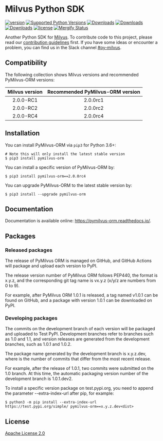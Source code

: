 
# Milvus Python SDK

[![version](https://img.shields.io/pypi/v/pymilvus-orm.svg?color=blue)](https://pypi.org/project/pymilvus-orm/)
[![Supported Python Versions](https://img.shields.io/pypi/pyversions/pymilvus-orm?logo=python&logoColor=blue)](https://pypi.org/project/pymilvus-orm/)
[![Downloads](https://pepy.tech/badge/pymilvus-orm)](https://pepy.tech/project/pymilvus-orm)
[![Downloads](https://pepy.tech/badge/pymilvus-orm/month)](https://pepy.tech/project/pymilvus-orm/month)
[![Downloads](https://pepy.tech/badge/pymilvus-orm/week)](https://pepy.tech/project/pymilvus-orm/week)
[![license](https://img.shields.io/hexpm/l/plug.svg?color=green)](https://github.com/milvus-io/pymilvus-orm/blob/master/LICENSE)
[![Mergify Status][mergify-status]][mergify]

[mergify]: https://mergify.io
[mergify-status]: https://img.shields.io/endpoint.svg?url=https://gh.mergify.io/badges/milvus-io/pymilvus-orm&style=plastic

Another Python SDK for [Milvus](https://github.com/milvus-io/milvus). To contribute code to this project, please read our [contribution guidelines](https://github.com/milvus-io/milvus/blob/master/CONTRIBUTING.md) first. If you have some ideas or encounter a problem, you can find us in the Slack channel [#py-milvus](https://milvusio.slack.com/archives/C024XTWMT4L).


## Compatibility
The following collection shows Milvus versions and recommended PyMilvus-ORM versions:

|Milvus version| Recommended PyMilvus-ORM version |
|:-----:|:-----:|
| 2.0.0-RC1 | 2.0.0rc1 |
| 2.0.0-RC2 | 2.0.0rc2 |
| 2.0.0-RC4 | 2.0.0rc4 |


## Installation

You can install PyMilvus-ORM via `pip3` for Python 3.6+:

```shell
# Note this will only install the latest stable version
$ pip3 install pymilvus-orm
```

You can install a specific version of PyMilvus-ORM by:

```shell
$ pip3 install pymilvus-orm==2.0.0rc4
```

You can upgrade PyMilvus-ORM to the latest stable version by:

```shell
$ pip3 install --upgrade pymilvus-orm
```


## Documentation

Documentation is available online: https://pymilvus-orm.readthedocs.io/.


## Packages

### Released packages

The release of PyMilvus ORM is managed on GitHub, and GitHub Actions will package and upload each version to PyPI.

The release version number of PyMilvus ORM follows PEP440, the format is x.y.z, and the corresponding git tag name is vx.y.z (x/y/z are numbers from 0 to 9).

For example, after PyMilvus ORM 1.0.1 is released, a tag named v1.0.1 can be found on GitHub, and a package with version 1.0.1 can be downloaded on PyPI.

### Developing packages

The commits on the development branch of each version will be packaged and uploaded to Test PyPI. Development branches refer to branches such as 1.0 and 1.1, and version releases are generated from the development branches, such as 1.0.1 and 1.0.2.

The package name generated by the development branch is x.y.z.dev<dist>, where <dist> is the number of commits that differ from the most recent release.

For example, after the release of 1.0.1, two commits were submitted on the 1.0 branch. At this time, the automatic packaging version number of the development branch is 1.0.1.dev2.

To install a specific version package on test.pypi.org, you need to append the parameter --extra-index-url after pip, for example:
```shell
$ python3 -m pip install --extra-index-url https://test.pypi.org/simple/ pymilvus-orm==x.y.z.dev<dist>
```


## License
[Apache License 2.0](LICENSE)
